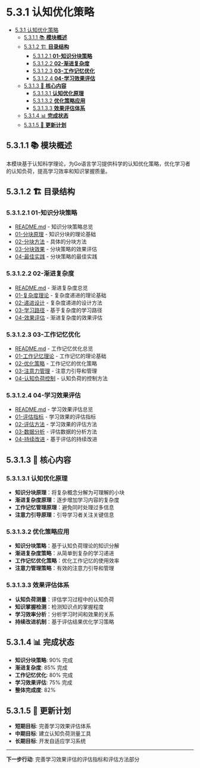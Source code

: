 # 5.3.1 认知优化策略

<!-- TOC START -->
- [5.3.1 认知优化策略](#531-认知优化策略)
  - [5.3.1.1 📚 **模块概述**](#5311--模块概述)
  - [5.3.1.2 🏗️ **目录结构**](#5312-️-目录结构)
    - [5.3.1.2.1 **01-知识分块策略**](#53121-01-知识分块策略)
    - [5.3.1.2.2 **02-渐进复杂度**](#53122-02-渐进复杂度)
    - [5.3.1.2.3 **03-工作记忆优化**](#53123-03-工作记忆优化)
    - [5.3.1.2.4 **04-学习效果评估**](#53124-04-学习效果评估)
  - [5.3.1.3 🎯 **核心内容**](#5313--核心内容)
    - [5.3.1.3.1 **认知优化原理**](#53131-认知优化原理)
    - [5.3.1.3.2 **优化策略应用**](#53132-优化策略应用)
    - [5.3.1.3.3 **效果评估体系**](#53133-效果评估体系)
  - [5.3.1.4 📊 **完成状态**](#5314--完成状态)
  - [5.3.1.5 🔄 **更新计划**](#5315--更新计划)
<!-- TOC END -->

## 5.3.1.1 📚 **模块概述**

本模块基于认知科学理论，为Go语言学习提供科学的认知优化策略，优化学习者的认知负荷，提高学习效率和知识掌握质量。

## 5.3.1.2 🏗️ **目录结构**

### 5.3.1.2.1 **01-知识分块策略**

- [README.md](01-知识分块策略/README.md) - 知识分块策略总览
- [01-分块原理](01-知识分块策略/01-分块原理/) - 知识分块的理论基础
- [02-分块方法](01-知识分块策略/02-分块方法/) - 具体的分块方法
- [03-分块效果](01-知识分块策略/03-分块效果/) - 分块策略的效果评估
- [04-最佳实践](01-知识分块策略/04-最佳实践/) - 分块策略的最佳实践

### 5.3.1.2.2 **02-渐进复杂度**

- [README.md](02-渐进复杂度/README.md) - 渐进复杂度总览
- [01-复杂度理论](02-渐进复杂度/01-复杂度理论/) - 复杂度递进的理论基础
- [02-递进设计](02-渐进复杂度/02-递进设计/) - 复杂度递进的设计方法
- [03-学习路径](02-渐进复杂度/03-学习路径/) - 基于复杂度的学习路径
- [04-效果评估](02-渐进复杂度/04-效果评估/) - 渐进复杂度的效果评估

### 5.3.1.2.3 **03-工作记忆优化**

- [README.md](03-工作记忆优化/README.md) - 工作记忆优化总览
- [01-工作记忆理论](03-工作记忆优化/01-工作记忆理论/) - 工作记忆的理论基础
- [02-优化策略](03-工作记忆优化/02-优化策略/) - 工作记忆的优化策略
- [03-注意力管理](03-工作记忆优化/03-注意力管理/) - 注意力引导和管理
- [04-认知负荷控制](03-工作记忆优化/04-认知负荷控制/) - 认知负荷的控制方法

### 5.3.1.2.4 **04-学习效果评估**

- [README.md](04-学习效果评估/README.md) - 学习效果评估总览
- [01-评估指标](04-学习效果评估/01-评估指标/) - 学习效果的评估指标
- [02-评估方法](04-学习效果评估/02-评估方法/) - 学习效果的评估方法
- [03-数据分析](04-学习效果评估/03-数据分析/) - 评估数据的分析方法
- [04-持续改进](04-学习效果评估/04-持续改进/) - 基于评估的持续改进

## 5.3.1.3 🎯 **核心内容**

### 5.3.1.3.1 **认知优化原理**

- **知识分块原理**：将复杂概念分解为可理解的小块
- **渐进复杂度原理**：逐步增加学习内容的复杂度
- **工作记忆管理原理**：避免同时处理过多信息
- **注意力引导原理**：引导学习者关注关键信息

### 5.3.1.3.2 **优化策略应用**

- **知识分块策略**：基于认知负荷理论的知识分解
- **渐进复杂度策略**：从简单到复杂的学习递进
- **工作记忆优化策略**：优化工作记忆的使用效率
- **注意力管理策略**：有效的注意力引导和管理

### 5.3.1.3.3 **效果评估体系**

- **认知负荷测量**：评估学习过程中的认知负荷
- **知识掌握检测**：检测知识点的掌握程度
- **学习效率分析**：分析学习时间和效果的关系
- **持续改进机制**：基于评估结果优化学习策略

## 5.3.1.4 📊 **完成状态**

- **知识分块策略**: 90% 完成
- **渐进复杂度**: 85% 完成
- **工作记忆优化**: 80% 完成
- **学习效果评估**: 75% 完成
- **整体完成度**: 82%

## 5.3.1.5 🔄 **更新计划**

- **短期目标**: 完善学习效果评估体系
- **中期目标**: 建立认知负荷测量工具
- **长期目标**: 开发自适应学习系统

---

**下一步行动**: 完善学习效果评估的评估指标和评估方法部分
